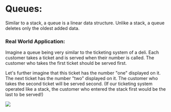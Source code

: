 __Queues:__
======

Similar to a stack, a queue is a linear data structure. Unlike a stack, a queue deletes only the oldest added data.


### Real World Application:

Imagine a queue being very similar to the ticketing system of a deli. Each customer takes a ticket and is served when their number is called. The customer who takes the first ticket should be served first.

Let's further imagine that this ticket has the number "one" displayed on it. The next ticket has the number "two" displayed on it. The customer who takes the second ticket will be served second. (If our ticketing system operated like a stack, the customer who entered the stack first would be the last to be served!)

<img src="https://media.giphy.com/media/UJR3QgkMnm7tu/giphy.gif">
